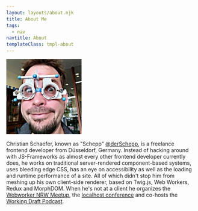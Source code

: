 ```yaml
---
layout: layouts/about.njk
title: About Me
tags:
  - nav
navtitle: About
templateClass: tmpl-about
---
```


![me with weird glasses on my head](/img/schepp-2019.jpg)

Christian Schaefer, known as "Schepp" [@derSchepp](https://twitter.com/derSchepp), is a freelance frontend developer from Düsseldorf, Germany. Instead of hacking around with JS-Frameworks as almost every other frontend developer currently does, he works on traditional server-rendered component-based systems, uses bleeding edge CSS, has an eye on accessibility as well as the loading and runtime performance of a site. All of which didn't stop him from meshing up his own client-side renderer, based on Twig.js, Web Workers, Redux and MorphDOM. When he's not at a client he organizes the [Webworker NRW Meetup](https://www.meetup.com/Webworker-NRW/), the [localhost conference](https://localhost.engineering/) and co-hosts the [Working Draft Podcast](https://workingdraft.de/).
